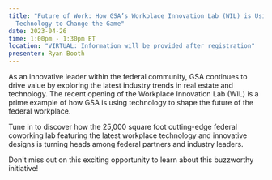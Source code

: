 ```yaml
---
title: "Future of Work: How GSA’s Workplace Innovation Lab (WIL) is Using
  Technology to Change the Game"
date: 2023-04-26
time: 1:00pm - 1:30pm ET
location: "VIRTUAL: Information will be provided after registration"
presenter: Ryan Booth
---
```

As an innovative leader within the federal community, GSA continues to drive value by exploring the latest industry trends in real estate and technology. The recent opening of the Workplace Innovation Lab (WIL) is a prime example of how GSA is using technology to shape the future of the federal workplace.

Tune in to discover how the 25,000 square foot cutting-edge federal coworking lab featuring the latest workplace technology and innovative designs is turning heads among federal partners and industry leaders.

Don't miss out on this exciting opportunity to learn about this buzzworthy initiative!
